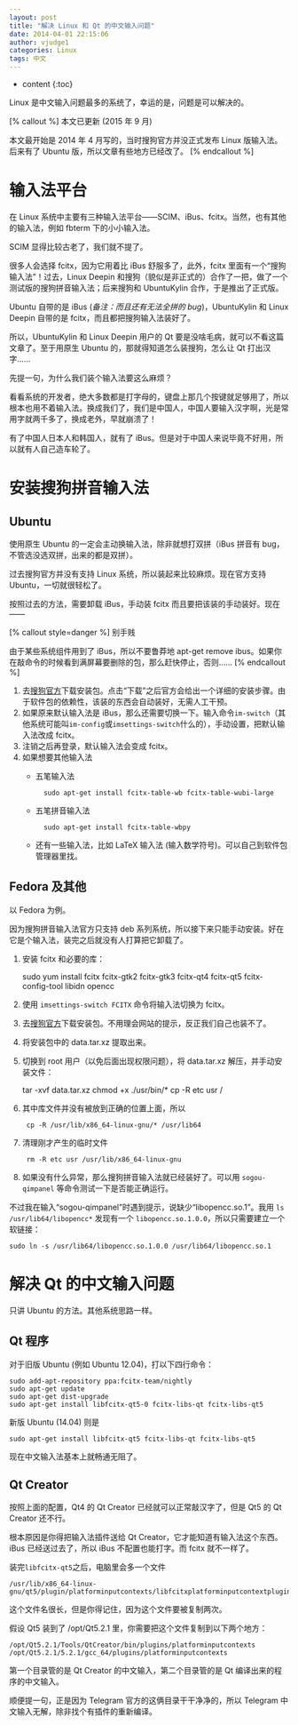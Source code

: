 ```yaml
---
layout: post
title: "解决 Linux 和 Qt 的中文输入问题"
date: 2014-04-01 22:15:06
author: vjudge1
categories: Linux
tags: 中文
---
```


* content
{:toc}

Linux 是中文输入问题最多的系统了，幸运的是，问题是可以解决的。




[% callout %]
本文已更新 (2015 年 9 月)

本文最开始是 2014 年 4 月写的，当时搜狗官方并没正式发布 Linux 版输入法。后来有了 Ubuntu 版，所以文章有些地方已经改了。
[% endcallout %]

# 输入法平台

在 Linux 系统中主要有三种输入法平台——SCIM、iBus、fcitx。当然，也有其他的输入法，例如 fbterm 下的小小输入法。

SCIM 显得比较古老了，我们就不提了。

很多人会选择 fcitx，因为它用着比 iBus 舒服多了，此外，fcitx 里面有一个“搜狗输入法”！过去，Linux Deepin 和搜狗（貌似是非正式的）合作了一把，做了一个测试版的搜狗拼音输入法；后来搜狗和 UbuntuKylin 合作，于是推出了正式版。

Ubuntu 自带的是 iBus (*备注：而且还有无法全拼的 bug*)，UbuntuKylin 和 Linux Deepin 自带的是 fcitx，而且都把搜狗输入法装好了。

所以，UbuntuKylin 和 Linux Deepin 用户的 Qt 要是没啥毛病，就可以不看这篇文章了。至于用原生 Ubuntu 的，那就得知道怎么装搜狗，怎么让 Qt 打出汉字……

先提一句，为什么我们装个输入法要这么麻烦？

看看系统的开发者，绝大多数都是打字母的，键盘上那几个按键就足够用了，所以根本也用不着输入法。换成我们了，我们是中国人，中国人要输入汉字啊，光是常用字就两千多了，换成老外，早就崩溃了！

有了中国人日本人和韩国人，就有了 iBus。但是对于中国人来说毕竟不好用，所以就有人自己造车轮了。

# 安装搜狗拼音输入法

## Ubuntu

使用原生 Ubuntu 的一定会主动换输入法，除非就想打双拼（iBus 拼音有 bug，不管选没选双拼，出来的都是双拼）。

过去搜狗官方并没有支持 Linux 系统，所以装起来比较麻烦。现在官方支持 Ubuntu，一切就很轻松了。

按照过去的方法，需要卸载 iBus，手动装 fcitx 而且要把该装的手动装好。现在——

[% callout style=danger %]
别手贱

由于某些系统组件用到了 iBus，所以不要鲁莽地 apt-get remove ibus。如果你在敲命令的时候看到满屏幕要删除的包，那么赶快停止，否则……
[% endcallout %]

1. 去[搜狗官方](http://pinyin.sogou.com/linux/)下载安装包。点击“下载”之后官方会给出一个详细的安装步骤。由于软件包的依赖性，该装的东西会自动装好，无需人工干预。
2. 如果原来默认输入法是 iBus，那么还需要切换一下。输入命令`im-switch`（其他系统可能叫`im-config`或`imsettings-switch`什么的），手动设置，把默认输入法改成 fcitx。
3. 注销之后再登录，默认输入法会变成 fcitx。
4. 如果想要其他输入法
	* 五笔输入法

			sudo apt-get install fcitx-table-wb fcitx-table-wubi-large

	* 五笔拼音输入法

			sudo apt-get install fcitx-table-wbpy

	* 还有一些输入法，比如 LaTeX 输入法 (输入数学符号)。可以自己到软件包管理器里找。

## Fedora 及其他

以 Fedora 为例。

因为搜狗拼音输入法官方只支持 deb 系列系统，所以接下来只能手动安装。好在它是个输入法，装完之后就没有人打算把它卸载了。

1. 安装 fcitx 和必要的库：

    sudo yum install fcitx fcitx-gtk2 fcitx-gtk3 fcitx-qt4 fcitx-qt5 fcitx-config-tool libidn opencc

2. 使用 `imsettings-switch FCITX` 命令将输入法切换为 fcitx。
3. 去[搜狗官方](http://pinyin.sogou.com/linux/)下载安装包。不用理会网站的提示，反正我们自己也装不了。
4. 将安装包中的 data.tar.xz 提取出来。
5. 切换到 root 用户（以免后面出现权限问题），将 data.tar.xz 解压，并手动安装文件：

    tar -xvf data.tar.xz
		chmod +x ./usr/bin/*
		cp -R etc usr /

6. 其中库文件并没有被放到正确的位置上面，所以

		cp -R /usr/lib/x86_64-linux-gnu/* /usr/lib64

7. 清理刚才产生的临时文件

		rm -R etc usr /usr/lib/x86_64-linux-gnu

8. 如果没有什么异常，那么搜狗拼音输入法就已经装好了。可以用 `sogou-qimpanel` 等命令测试一下是否能正确运行。

不过我在输入“sogou-qimpanel”时遇到提示，说缺少“libopencc.so.1”。我用 `ls /usr/lib64/libopencc*` 发现有一个 `libopencc.so.1.0.0`，所以只需要建立一个软链接：

	sudo ln -s /usr/lib64/libopencc.so.1.0.0 /usr/lib64/libopencc.so.1

# 解决 Qt 的中文输入问题

只讲 Ubuntu 的方法。其他系统思路一样。

## Qt 程序

对于旧版 Ubuntu (例如 Ubuntu 12.04)，打以下四行命令：

	sudo add-apt-repository ppa:fcitx-team/nightly
	sudo apt-get update
	sudo apt-get dist-upgrade
	sudo apt-get install libfcitx-qt5-0 fcitx-libs-qt fcitx-libs-qt5

新版 Ubuntu (14.04) 则是

	sudo apt-get install libfcitx-qt5 fcitx-libs-qt fcitx-libs-qt5

现在中文输入法基本上就畅通无阻了。

## Qt Creator

按照上面的配置，Qt4 的 Qt Creator 已经就可以正常敲汉字了，但是 Qt5 的 Qt Creator 还不行。

根本原因是你得把输入法插件送给 Qt Creator，它才能知道有输入法这个东西。iBus 已经送过去了，所以 iBus 不配置也能打字。而 fcitx 就不一样了。

装完`libfcitx-qt5`之后，电脑里会多一个文件

	/usr/lib/x86_64-linux-gnu/qt5/plugin/platforminputcontexts/libfcitxplatforminputcontextplugin.so

这个文件名很长，但是你得记住，因为这个文件要被复制两次。

假设 Qt5 装到了 /opt/Qt5.2.1 里，你需要把这个文件复制到以下两个地方：

	/opt/Qt5.2.1/Tools/QtCreator/bin/plugins/platforminputcontexts
	/opt/Qt5.2.1/5.2.1/gcc_64/plugins/platforminputcontexts

第一个目录管的是 Qt Creator 的中文输入，第二个目录管的是 Qt 编译出来的程序的中文输入。

顺便提一句，正是因为 Telegram 官方的这俩目录干干净净的，所以 Telegram 中文输入无解，除非找个有插件的重新编译。
